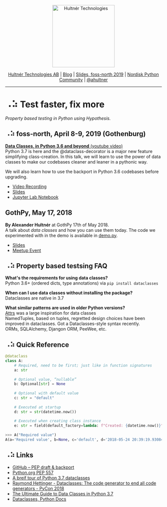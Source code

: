 
<p align="center">
  <a href="https://hultner.se/"><img src="https://hultner.se/img/logo/logo_black-01.svg" alt="Hultnér Technologies" align="center" width="200"></a>
</p>
<p align="center">
	<a href="https://hultner.se/" rel="nofollow" class="rich-diff-level-one">Hultnér Technologies AB</a> | <a href="http://alexander.hultner.se" rel="nofollow" class="rich-diff-level-one">Blog</a> | <a href="https://slides.com/hultner/tbd/fullscreen" rel="nofollow" class="rich-diff-level-one">Slides, foss-north 2019</a> | <a href="https://www.facebook.com/groups/nordiskpython/" rel="nofollow" class="rich-diff-level-one">Nordisk Python Community</a> | <a href="https://twitter.com/ahultner" rel="nofollow" class="rich-diff-level-one">@ahultner</a>
	<hr>
</p>

# ⠠⠵ Test faster, fix more 
*Property based testing in Python using Hypothesis.*

## ⠠⠵ foss-north, April 8-9, 2019 (Gothenburg)
[**Data Classes, in Python 3.6 and beyond** (youtube video)](http://youtube.com/watch?v=nwjWOaxWMes)  
Python 3.7 is here and the @dataclass-decorator is a major new feature 
simplifying class-creation. In this talk, we will learn to use the power of 
data classes to make our codebases cleaner and leaner in a pythonic way.

We will also learn how to use the backport in Python 3.6 codebases before 
upgrading.

- [Video Recording](http://youtube.com/watch?v=nwjWOaxWMes)
- [Slides](https://slides.com/hultner/pycon-se-18/fullscreen)
- [Jupyter Lab Notebook](PyCon-Sweden-2018/demo.ipynb)

## GothPy, May 17, 2018
**By Alexander Hultnér** at GothPy 17th of May 2018.  
A talk about *data classes* and how you can use them today.
The code we experimented with in the demo is available in [demo.py](./demo.py).

- [Slides](http://slides.com/hultner/python-dataclasses-gothpy-alexander-hultner/fullscreen)
- [Meetup Event](https://www.meetup.com/GothPy/events/249499024/)

## ⠠⠵ Property based testsing FAQ
**What's the requirements for using data classes?**   
Python 3.6+ (ordered dicts, type annotations) via `pip install dataclasses`   

**When can I use data classes without installing the package?**  
Dataclasses are native in 3.7  

**What similar patterns are used in older Python versions?**  
[Attrs](http://www.attrs.org/en/stable/) was a large inspiration for data classes  
NamedTuples, based on tuples, regretted design choices have been improved in dataclasses. 
Got a Dataclasses-style syntax recently.  
ORMs, SQLAlchemy, Djangon ORM, PeeWee, etc.

## ⠠⠵ Quick Reference
```python
@dataclass
class A:
	# Required, need to be first; just like in function signatures
	a: str
	
	# Optional value, “nullable”
	b: Optional[str] = None
	
	# Optional with default value
	c: str = "default"
	
	# Executed at startup
	d: str = str(datetime.now())
	
	# Executed when creating class instance
	e: str = field(default_factory=lambda: f"Created: {datetime.now()}") 
	
>>> A("Required value")
A(a='Required value', b=None, c='default', d='2018-05-24 20:39:19.930841', e='Created: 2018-05-24 20:40:05.762934')


```

## ⠠⠵ Links
- [GitHub – PEP draft & backport](https://github.com/ericvsmith/dataclasses)
- [Python.org PEP 557](https://www.python.org/dev/peps/pep-0557/)
- [A breif tour of Python 3.7 dataclasses](https://hackernoon.com/a-brief-tour-of-python-3-7-data-classes-22ee5e046517)
- [Raymond Hettinger - Dataclasses: The code generator to end all code generators - PyCon 2018](https://www.youtube.com/watch?v=T-TwcmT6Rcw)
- [The Ultimate Guide to Data Classes in Python 3.7](https://realpython.com/python-data-classes/)
- [Dataclasses, Python Docs](https://docs.python.org/3/library/dataclasses.html)
